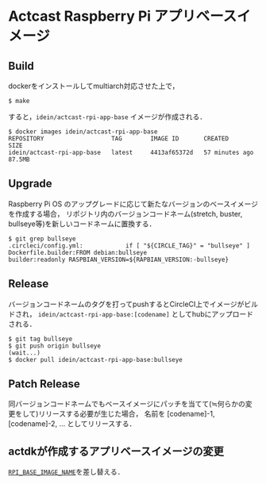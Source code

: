 # Actcast Raspberry Pi アプリベースイメージ

## Build

dockerをインストールしてmultiarch対応させた上で，

```console
$ make
```

すると，`idein/actcast-rpi-app-base` イメージが作成される．

```console
$ docker images idein/actcast-rpi-app-base
REPOSITORY                   TAG        IMAGE ID       CREATED          SIZE
idein/actcast-rpi-app-base   latest     4413af65372d   57 minutes ago   87.5MB
```

## Upgrade

Raspberry Pi OS のアップグレードに応じて新たなバージョンのベースイメージを作成する場合，
リポジトリ内のバージョンコードネーム(stretch, buster, bullseye等)を新しいコードネームに置換する．

```console
$ git grep bullseye
.circleci/config.yml:            if [ "${CIRCLE_TAG}" = "bullseye" ]
Dockerfile.builder:FROM debian:bullseye
builder:readonly RASPBIAN_VERSION=${RAPBIAN_VERSION:-bullseye}
```

## Release

バージョンコードネームのタグを打ってpushするとCircleCI上でイメージがビルドされ，
`idein/actcast-rpi-app-base:[codename]` としてhubにアップロードされる．

```
$ git tag bullseye
$ git push origin bullseye
(wait...)
$ docker pull idein/actcast-rpi-app-base:bullseye
```

## Patch Release

同バージョンコードネームでもベースイメージにパッチを当てて(≒何らかの変更をして)リリースする必要が生じた場合，
名前を [codename]-1, [codename]-2, … としてリリースする．

## actdkが作成するアプリベースイメージの変更

[`RPI_BASE_IMAGE_NAME`](https://github.com/Idein/actdk-package/blob/bc2b38c9ee6e46a95e86637cfb05894878bd7666/actdk/src/target_type.rs#L5)を差し替える．
